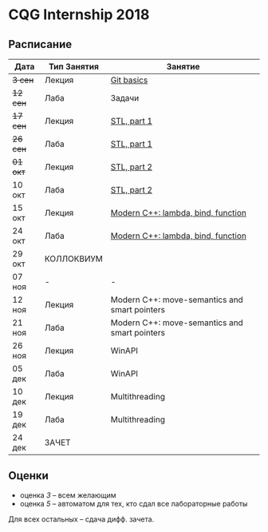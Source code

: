 # CQG Internship 2018

## Расписание
Дата | Тип Занятия | Занятие
-----|-------------|--------
~~3 сен~~ | Лекция | [Git basics](<1. Git/Git Basics.pptx>)
~~12 сен~~ | Лаба | Задачи
~~17 сен~~ | Лекция | [STL, part 1](<2. STL1/STL Containers (2018) summary.pdf>)
~~26 сен~~ | Лаба | [STL, part 1](<2. STL1/Containers and iterators.md>)
~~01 окт~~ | Лекция | [STL, part 2](<3. STL2/STL Algorithms (2018) summary.pdf>)
10 окт | Лаба | [STL, part 2](<3. STL2/Алгоритмы и функциональные объекты.md>)
15 окт | Лекция | [Modern C++: lambda, bind, function](<4. Modern C++ lambda, bind, function\Modern C++ Lambda, Bind, Function.pdf>)
24 окт | Лаба | [Modern C++: lambda, bind, function](<4. Modern C++ lambda, bind, function/Modern C++ Lambda, Bind, Function.md>)
29 окт | КОЛЛОКВИУМ | 
07 ноя | - | -
12 ноя | Лекция | Modern C++: move-semantics and smart pointers
21 ноя | Лаба | Modern C++: move-semantics and smart pointers
26 ноя | Лекция | WinAPI
05 дек | Лаба | WinAPI
10 дек | Лекция | Multithreading
19 дек | Лаба | Multithreading
24 дек | ЗАЧЕТ | 

## Оценки
+ оценка *3* – всем желающим
+ оценка *5* – автоматом для тех, кто сдал все лабораторные работы

Для всех остальных – сдача дифф. зачета. 
